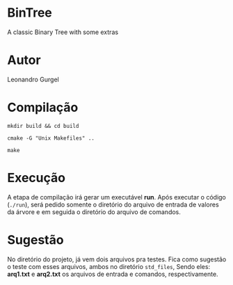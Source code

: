 # BinTree
A classic Binary Tree with some extras

# Autor
Leonandro Gurgel

# Compilação
`mkdir build && cd build`

`cmake -G "Unix Makefiles" ..`

`make`

# Execução
A etapa de compilação irá gerar um executável **run**. Após executar o código (`./run`), será pedido somente o
diretório do arquivo de entrada de valores da árvore e em 
seguida o diretório do arquivo de comandos.

# Sugestão
No diretório do projeto, já vem dois arquivos pra testes. 
Fica como sugestão o teste com esses arquivos, ambos no diretório
`std_files`, Sendo eles: **arq1.txt** e **arq2.txt** os arquivos de
entrada e comandos, respectivamente.
